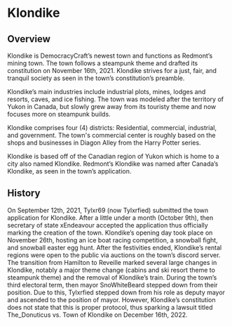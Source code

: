 # Klondike

## Overview
Klondike is DemocracyCraft’s newest town and functions as Redmont’s mining town. The town follows a steampunk theme and drafted its constitution on November 16th, 2021. Klondike strives for a just, fair, and tranquil society as seen in the town’s constitution’s preamble.

Klondike’s main industries include industrial plots, mines, lodges and resorts, caves, and ice fishing. The town was modeled after the territory of Yukon in Canada, but slowly grew away from its touristy theme and now focuses more on steampunk builds.

Klondike comprises four (4) districts: Residential, commercial, industrial, and government. The town's commercial center is roughly based on the shops and businesses in Diagon Alley from the Harry Potter series.

Klondike is based off of the Canadian region of Yukon which is home to a city also named Klondike. Redmont’s Klondike was named after Canada’s Klondike, as seen in the town’s application.

## History

On September 12th, 2021, Tylxr69 (now Tylxrfied) submitted the town application for Klondike. After a little under a month (October 9th), then secretary of state xEndeavour accepted the application thus officially marking the creation of the town. Klondike’s opening day took place on November 26th, hosting an ice boat racing competition, a snowball fight, and snowball easter egg hunt. After the festivities ended, Klondike’s rental regions were open to the public via auctions on the town’s discord server. 
The transition from Hamilton to Reveille marked several large changes in Klondike, notably a major theme change (cabins and ski resort theme to steampunk theme) and the removal of Klondike’s train. During the town’s third electoral term, then mayor SnoWhiteBeard stepped down from their position. Due to this, Tylxrfied stepped down from his role as deputy mayor and ascended to the position of mayor. However, Klondike’s constitution does not state that this is proper protocol, thus sparking a lawsuit titled The_Donuticus vs. Town of Klondike on December 16th, 2022.
